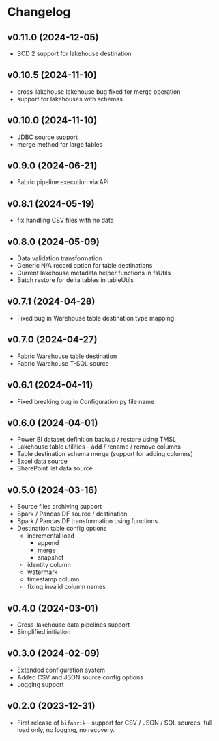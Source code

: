 # Changelog

## v0.11.0 (2024-12-05)
 - SCD 2 support for lakehouse destination

## v0.10.5 (2024-11-10)
 - cross-lakehouse lakehouse bug fixed for merge operation
 - support for lakehouses with schemas

## v0.10.0 (2024-11-10)
 - JDBC source support
 - merge method for large tables

## v0.9.0 (2024-06-21)
 - Fabric pipeline execution via API

## v0.8.1 (2024-05-19)
 - fix handling CSV files with no data

## v0.8.0 (2024-05-09)
 - Data validation transformation
 - Generic N/A record option for table destinations
 - Current lakehouse metadata helper functions in fsUtils
 - Batch restore for delta tables in tableUtils

## v0.7.1 (2024-04-28)
 - Fixed bug in Warehouse table destination type mapping

## v0.7.0 (2024-04-27)
 - Fabric Warehouse table destination
 - Fabric Warehouse T-SQL source

## v0.6.1 (2024-04-11)
 - Fixed breaking bug in Configuration.py file name

## v0.6.0 (2024-04-01)
- Power BI dataset definition backup / restore using TMSL
- Lakehouse table utilities - add / rename / remove columns
- Table destination schema merge (support for adding columns)
- Excel data source
- SharePoint list data source

## v0.5.0 (2024-03-16)
- Source files archiving support
- Spark / Pandas DF source / destination
- Spark / Pandas DF transformation using functions
- Destination table config options
    - incremental load
        - append
        - merge
        - snapshot
    - identity column
    - watermark
    - timestamp column
    - fixing invalid column names

## v0.4.0 (2024-03-01)
- Cross-lakehouse data pipelines support
- Simplified initiation

## v0.3.0 (2024-02-09)
- Extended configuration system
- Added CSV and JSON source config options
- Logging support

## v0.2.0 (2023-12-31)
- First release of `bifabrik` - support for CSV / JSON / SQL sources, full load only, no logging, no recovery.

